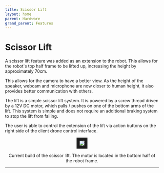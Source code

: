 ```yaml
---
title: Scissor Lift
layout: home
parent: Hardware
grand_parent: Features
---
```

# Scissor Lift

A scissor lift feature was added as an extension to the robot. This allows for the robot's top half frame to be lifted up, increasing the height by approximately 70cm.

This allows for the camera to have a better view. As the height of the speaker, webcam and microphone are now closer to human height, it also provides better communication with others.  

The lift is a simple scissor lift system. It is powered by a screw thread driven by a 12V DC motor, which pulls / pushes on one of the bottom arms of the lift. This system is simple and does not require an additional braking system to stop the lift from falling.  
  
The user is able to control the extension of the lift via action buttons on the right side of the client drone control interface.  

<p align="center">
<img src="https://github.com/user-attachments/assets/9e8446b9-174b-4116-af0a-4b95dafaff64" border="10"/>  
</p>
<p align="center">
Current build of the scissor lift. The motor is located in the bottom half of the robot frame.  
</p>


----

[Just the Docs]: https://just-the-docs.github.io/just-the-docs/
[GitHub Pages]: https://docs.github.com/en/pages
[README]: https://github.com/just-the-docs/just-the-docs-template/blob/main/README.md
[Jekyll]: https://jekyllrb.com
[GitHub Pages / Actions workflow]: https://github.blog/changelog/2022-07-27-github-pages-custom-github-actions-workflows-beta/
[use this template]: https://github.com/just-the-docs/just-the-docs-template/generate
